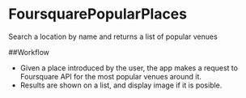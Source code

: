 # FoursquarePopularPlaces
Search a location by name and returns a list of popular venues

##Workflow
- Given a place introduced by the user, the app makes a request to Foursquare API for the most popular venues around it.
- Results are shown on a list, and display image if it is posible.
